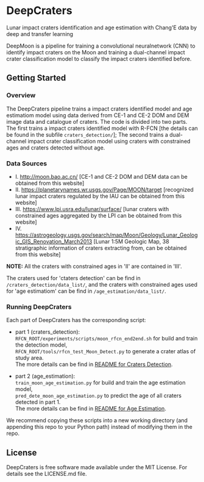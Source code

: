# DeepCraters 
Lunar impact craters identification and age estimation with Chang'E data by deep and transfer learning

DeepMoon is a pipeline for training a convolutional neuralnetwork (CNN) 
to identify impact craters on the Moon and training a dual-channel impact 
crater classification model to classify the impact craters identified before.

## Getting Started

### Overview

The DeepCraters pipeline trains a impact craters identified model and 
age estimatiom model using data derived from CE-1 and CE-2 DOM and DEM 
image data and catalogue of craters.  The code is divided into two parts. 
The first trains a impact craters identified model with R-FCN [the details 
can be found in the subfile `craters_detection/`]; The second trains a 
dual-channel impact crater classification model using craters with 
constrained ages and craters detected without age.

### Data Sources

- I. http://moon.bao.ac.cn/ [CE-1 and CE-2 DOM and DEM data can be obtained from this website]  
- II. https://planetarynames.wr.usgs.gov/Page/MOON/target [recognized lunar impact craters regulated by the IAU can be obtained from this website]  
- III. https://www.lpi.usra.edu/lunar/surface/ [lunar craters with constrained ages aggregated by the LPI can be obtained from this website]  
- IV. https://astrogeology.usgs.gov/search/map/Moon/Geology/Lunar_Geologic_GIS_Renovation_March2013 [Lunar 1:5M Geologic Map, 38 stratigraphic information of craters extracting from, can be obtained from this website]

**NOTE:** All the craters with constrained ages in 'II' are contained in 'III'.

The craters used for 'ctaters detection' can be find in `/craters_detection/data_list/`, 
and the craters with constrained ages used for 'age estimatiom' can be find in `/age_estimation/data_list/`.

### Running DeepCraters

Each part of DeepCraters has the corresponding script: 
 - part 1 (craters_detection):  
  `RFCN_ROOT/experiments/scripts/moon_rfcn_end2end.sh` for build and train the detection model,  
  `RFCN_ROOT/tools/rfcn_test_Moon_Detect.py` to generate a crater atlas of study area.  
  The more details can be find in [README for Craters Detection](https://github.com/hszhaohs/DeepCraters/blob/master/craters_detection/README.md).
  
 - part 2 (age_estimation):  
  `train_moon_age_estimation.py` for build and train the age estimation model,  
  `pred_dete_moon_age_estimation.py` to predict the age of all craters detected in part 1.  
  The more details can be find in [README for Age Estimation](https://github.com/hszhaohs/DeepCraters/blob/master/age_estimation/README.md).

We recommend copying these scripts into a new working directory (and appending
this repo to your Python path) instead of modifying them in the repo.

## License

DeepCraters is free software made available under the MIT License. For details see
the LICENSE.md file.
